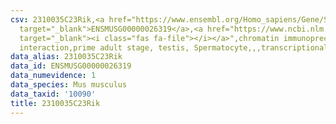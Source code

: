 ```yaml
---
csv: 2310035C23Rik,<a href="https://www.ensembl.org/Homo_sapiens/Gene/Summary?db=core;g=ENSMUSG00000026319"
  target="_blank">ENSMUSG00000026319</a>,<a href="https://www.ncbi.nlm.nih.gov/pubmed/25450459"
  target="_blank"><i class="fas fa-file"></i></a>",chromatin immunoprecipitation assay,direct
  interaction,prime adult stage, testis, Spermatocyte,,,transcriptional regulation,
data_alias: 2310035C23Rik
data_id: ENSMUSG00000026319
data_numevidence: 1
data_species: Mus musculus
data_taxid: '10090'
title: 2310035C23Rik
---
```

